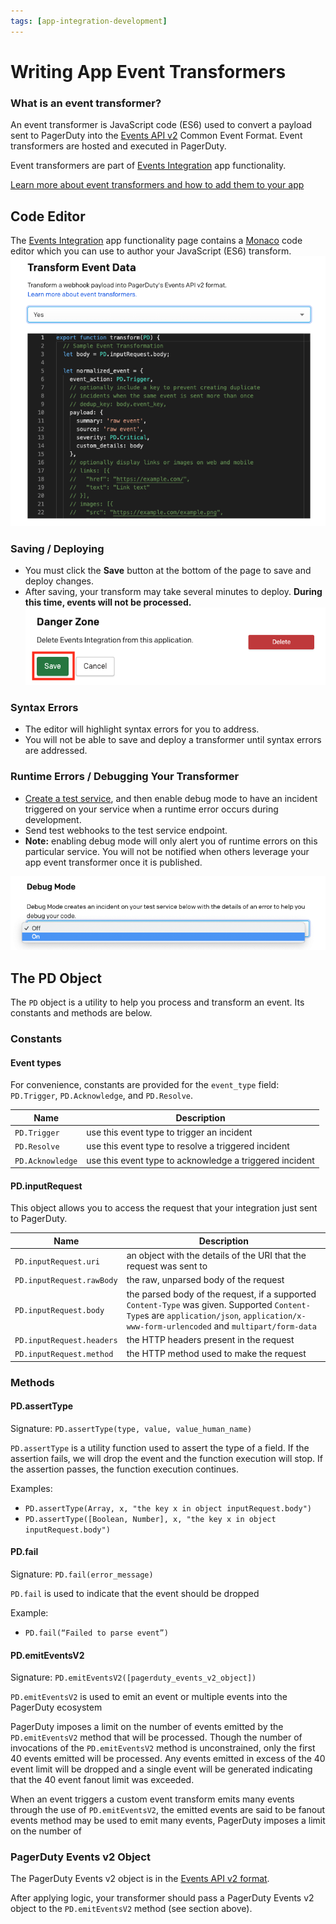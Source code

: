 ```yaml
---
tags: [app-integration-development]
---
```


# Writing App Event Transformers

### What is an event transformer?

An event transformer is JavaScript code (ES6) used to convert a payload sent to PagerDuty into the [Events API v2](../../docs/events-API-v2/02-Trigger-Events.md) Common Event Format. Event transformers are hosted and executed in PagerDuty.

Event transformers are part of [Events Integration](../../docs/app-integration-development/06-Events-Integration.md) app functionality.

[Learn more about event transformers and how to add them to your app](../../docs/app-integration-development/06-Events-Integration.dm#add-an-event-transformer)


## Code Editor

The [Events Integration](../../docs/app-integration-development/06-Events-Integration.md)  app functionality page contains a [Monaco](https://github.com/microsoft/monaco-editor) code editor which you can use to author your JavaScript (ES6) transform.
![Screenshot of transformer code editor](../../assets/images/transformer-editor.png)

### Saving / Deploying
* You must click the **Save** button at the bottom of the page to save and deploy changes.
* After saving, your transform may take several minutes to deploy. **During this time, events will not be processed.**
![Screenshot of Save button](../../assets/images/save-events-integration.png)

### Syntax Errors
* The editor will highlight syntax errors for you to address.
* You will not be able to save and deploy a transformer until syntax errors are addressed.

### Runtime Errors / Debugging Your Transformer
* [Create a test service](../../docs/app-integration-development/06-Events-Integration.dm#test-your-integration), and then enable debug mode to have an incident triggered on your service when a runtime error occurs during development.
* Send test webhooks to the test service endpoint.
* **Note:** enabling debug mode will only alert you of runtime errors on this particular service. You will not be notified when others leverage your app event transformer once it is published.

![Screenshot of dropdown to enable event transformer debug mode](../../assets/images/enable-debug-mode.png)


## The PD Object

The `PD` object is a utility to help you process and transform an event. Its constants and methods are below.

### Constants
#### Event types
For convenience, constants are provided for the `event_type` field: `PD.Trigger`, `PD.Acknowledge`, and `PD.Resolve`.

  Name            | Description
----------------- | -----------
`PD.Trigger`      | use this event type to trigger an incident
`PD.Resolve`      | use this event type to resolve a triggered incident
`PD.Acknowledge`  | use this event type to acknowledge a triggered incident

#### PD.inputRequest

This object allows you to access the request that your integration just sent to PagerDuty.

  Name                     | Description
-------------------------- | -----------
`PD.inputRequest.uri`      | an object with the details of the URI that the request was sent to
`PD.inputRequest.rawBody`  | the raw, unparsed body of the request
`PD.inputRequest.body`     | the parsed body of the request, if a supported `Content-Type` was given. Supported `Content-Type`s are `application/json`, `application/x-www-form-urlencoded` and `multipart/form-data`
`PD.inputRequest.headers`  | the HTTP headers present in the request
`PD.inputRequest.method`   | the HTTP method used to make the request

### Methods
#### PD.assertType
Signature: `PD.assertType(type, value, value_human_name)`

`PD.assertType` is a utility function used to assert the type of a field. If the assertion fails, we will drop the event and the function execution will stop. If the assertion passes, the function execution continues.

Examples:
  * `PD.assertType(Array, x, "the key x in object inputRequest.body")`
  * `PD.assertType([Boolean, Number], x, "the key x in object inputRequest.body")`

#### PD.fail
Signature: `PD.fail(error_message)`

`PD.fail` is used to indicate that the event should be dropped


Example:
* `PD.fail(“Failed to parse event”)`

#### PD.emitEventsV2
Signature: `PD.emitEventsV2([pagerduty_events_v2_object])`

`PD.emitEventsV2` is used to emit an event or multiple events into the PagerDuty ecosystem

PagerDuty imposes a limit on the number of events emitted by the `PD.emitEventsV2` method that will be processed.
Though the number of invocations of the `PD.emitEventsV2` method is unconstrained, only the first 40 events emitted will be processed. Any events emitted in excess of the 40 event limit will be dropped and a single event will be generated indicating that the 40 event fanout limit was exceeded.

When an event triggers a custom event transform emits many events through the use of `PD.emitEventsV2`, the emitted events are said to be fanout events method may be used to emit many events, PagerDuty imposes a limit on the number of 

### PagerDuty Events v2 Object
The PagerDuty Events v2 object is in the [Events API v2 format](../../docs/events-API-v2/02-Trigger-Events.md).

After applying logic, your transformer should pass a PagerDuty Events v2 object to the `PD.emitEventsV2` method (see section above).
